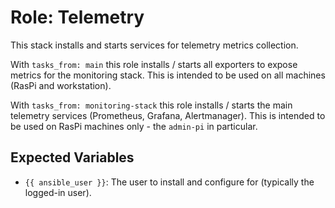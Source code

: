 # Role: Telemetry

This stack installs and starts services for telemetry metrics collection.

With `tasks_from: main` this role installs / starts all exporters to expose metrics for the monitoring stack. This is intended to be used on all machines (RasPi and workstation).

With `tasks_from: monitoring-stack` this role installs / starts the main telemetry services (Prometheus, Grafana, Alertmanager). This is intended to be used on RasPi machines only - the `admin-pi`  in particular.

## Expected Variables

- `{{ ansible_user }}`: The user to install and configure for (typically the logged-in user).
